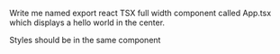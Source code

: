 Write me named export react TSX full width component called App.tsx which displays a hello world in the center. 

Styles should be in the same component